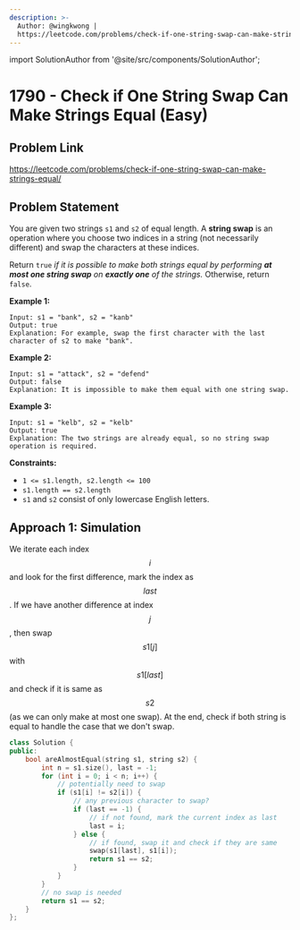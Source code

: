 ```yaml
---
description: >-
  Author: @wingkwong |
  https://leetcode.com/problems/check-if-one-string-swap-can-make-strings-equal/
---
```


import SolutionAuthor from '@site/src/components/SolutionAuthor';

# 1790 - Check if One String Swap Can Make Strings Equal (Easy)

## Problem Link

https://leetcode.com/problems/check-if-one-string-swap-can-make-strings-equal/

## Problem Statement

You are given two strings `s1` and `s2` of equal length. A **string swap** is an operation where you choose two indices in a string (not necessarily different) and swap the characters at these indices.

Return `true` _if it is possible to make both strings equal by performing **at most one string swap** on **exactly one** of the strings._ Otherwise, return `false`.

**Example 1:**

```
Input: s1 = "bank", s2 = "kanb"
Output: true
Explanation: For example, swap the first character with the last character of s2 to make "bank".
```

**Example 2:**

```
Input: s1 = "attack", s2 = "defend"
Output: false
Explanation: It is impossible to make them equal with one string swap.
```

**Example 3:**

```
Input: s1 = "kelb", s2 = "kelb"
Output: true
Explanation: The two strings are already equal, so no string swap operation is required.
```

**Constraints:**

* `1 <= s1.length, s2.length <= 100`
* `s1.length == s2.length`
* `s1` and `s2` consist of only lowercase English letters.

## Approach 1: Simulation

We iterate each index $$i$$ and look for the first difference, mark the index as $$last$$. If we have another difference at index $$j$$, then swap $$s1[j]$$ with $$s1[last]$$ and check if it is same as $$s2$$ (as we can only make at most one swap). At the end, check if both string is equal to handle the case that we don't swap.

<SolutionAuthor name="@wingkwong"/>

```cpp
class Solution {
public:
    bool areAlmostEqual(string s1, string s2) {
        int n = s1.size(), last = -1;
        for (int i = 0; i < n; i++) {
            // potentially need to swap
            if (s1[i] != s2[i]) {
                // any previous character to swap?
                if (last == -1) {
                    // if not found, mark the current index as last
                    last = i;
                } else {
                    // if found, swap it and check if they are same
                    swap(s1[last], s1[i]);
                    return s1 == s2;
                }
            }
        }
        // no swap is needed
        return s1 == s2;
    }
};
```
